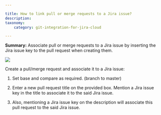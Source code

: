 ```yaml
---

title: How to link pull or merge requests to a Jira issue?
description:
taxonomy:
    category: git-integration-for-jira-cloud

---
```

**Summary:**
Associate pull or merge requests to a Jira issue by inserting the Jira issue key to the pull request when creating them.

![](https://bigbrassband.atlassian.net/wiki/download/attachments/2091220997/github-web-create-pull-request-sample.png?version=1&modificationDate=1647592236516&cacheVersion=1&api=v2)

Create a pull/merge request and associate it to a Jira issue:

1.  Set base and compare as required. (branch to master)

2.  Enter a new pull request title on the provided box. Mention a Jira issue key in the title to associate it to the said Jira issue.

3.  Also, mentioning a Jira issue key on the description will associate this pull request to the said Jira issue.